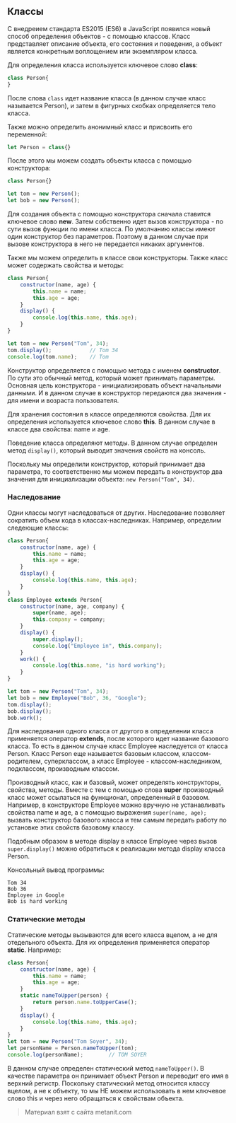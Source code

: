 ## Классы

С внедреием стандарта ES2015 (ES6) в JavaScript появился новый способ определения объектов - с помощью классов. Класс представляет описание объекта, его состояния и поведения, а объект является конкретным воплощением или экземпляром класса.

Для определения класса используется ключевое слово **class**:

```js
class Person{
}
```

После слова `class` идет название класса (в данном случае класс называется Person), и затем в фигурных скобках определяется тело класса.

Также можно определить анонимный класс и присвоить его переменной:

```js
let Person = class{}
```

После этого мы можем создать объекты класса с помощью конструктора:

```js
class Person{}

let tom = new Person();
let bob = new Person();
```

Для создания объекта с помощью конструктора сначала ставится ключевое слово **new**. Затем собственно идет вызов конструктора - по сути вызов функции по имени класса. По умолчанию классы имеют один конструктор без параметров. Поэтому в данном случае при вызове конструктора в него не передается никаких аргументов.

Также мы можем определить в классе свои конструкторы. Также класс может содержать свойства и методы:

```js
class Person{
    constructor(name, age) {
        this.name = name;
        this.age = age;
    }
    display() {
        console.log(this.name, this.age);
    }
}

let tom = new Person("Tom", 34);
tom.display();            // Tom 34
console.log(tom.name);    // Tom
```

Конструктор определяется с помощью метода с именем **constructor**. По сути это обычный метод, который может принимать параметры. Основная цель конструктора - инициализировать объект начальными данными. И в данном случае в конструктор передаются два значения - для имени и возраста пользователя.

Для хранения состояния в классе определяются свойства. Для их определения используется ключевое слово **this**. В данном случае в классе два свойства: name и age.

Поведение класса определяют методы. В данном случае определен метод `display()`, который выводит значения свойств на консоль.

Поскольку мы определили конструктор, который принимает два параметра, то соответственно мы можем передать в конструктор два значения для инициализации объекта: `new Person("Tom", 34)`.

### Наследование

Одни классы могут наследоваться от других. Наследование позволяет сократить объем кода в классах-наследниках. Например, определим следеющие классы:

```js
class Person{
    constructor(name, age) {
        this.name = name;
        this.age = age;
    }
    display() {
        console.log(this.name, this.age);
    }
}
class Employee extends Person{
    constructor(name, age, company) {
        super(name, age);
        this.company = company;
    }
    display() {
        super.display();
        console.log("Employee in", this.company);
    }
    work() {
        console.log(this.name, "is hard working");
    }
}

let tom = new Person("Tom", 34);
let bob = new Employee("Bob", 36, "Google");
tom.display();
bob.display();
bob.work();
```

Для наследования одного класса от другого в определении класса применяется оператор **extends**, после которого идет название базового класса. То есть в данном случае класс Employee наследуется от класса Person. Класс Person еще называется базовым классом, классом-родителем, суперклассом, а класс Employee - классом-наследником, подклассом, производным классом.

Производный класс, как и базовый, может определять конструкторы, свойства, методы. Вместе с тем с помощью слова **super** производный класс может ссылаться на функционал, определенный в базовом. Например, в конструкторе Employee можно вручную не устанавливать свойства name и age, а с помощью выражения `super(name, age);` вызвать конструктор базового класса и тем самым передать работу по установке этих свойств базовому классу.

Подобным образом в методе display в классе Employee через вызов `super.display()` можно обратиться к реализации метода display класса Person.

Консольный вывод программы:

```browser
Tom 34
Bob 36
Employee in Google
Bob is hard working
```

### Статические методы

Статические методы вызываются для всего класса вцелом, а не для отедельного объекта. Для их определения применяется оператор **static**. Например:

```js
class Person{
    constructor(name, age) {
        this.name = name;
        this.age = age;
    }
    static nameToUpper(person) {
        return person.name.toUpperCase();
    }
    display() {
        console.log(this.name, this.age);
    }
}
let tom = new Person("Tom Soyer", 34);
let personName = Person.nameToUpper(tom);
console.log(personName);        // TOM SOYER
```

В данном случае определен статический метод `nameToUpper()`. В качестве параметра он принимает объект Person и переводит его имя в верхний регистр. Поскольку статический метод относится классу вцелом, а не к объекту, то мы НЕ можем использовать в нем ключевое слово this и через него обращаться к свойствам объекта.


> Материал взят с сайта metanit.com